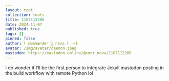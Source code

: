 ```yaml
---
layout: toot
collection: toots
title: 1107112200
date: 2024-11-07
published: true
tags: []
pinned: false
author: ⸸ commander ░ nova ⸸ :~$
avatar: /img/avatar/daemon.jpeg
mastodon: https://mastodon.online/@cmdr_nova/1107112200
---
```


I do wonder if I’ll be the first person to integrate Jekyll mastodon posting in the build workflow with remote Python lol
